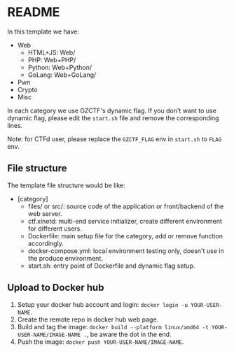 # README

In this template we have:

* Web
  * HTML+JS: Web/
  * PHP: Web+PHP/
  * Python: Web+Python/
  * GoLang: Web+GoLang/
* Pwn
* Crypto
* Misc

In each category we use GZCTF's dynamic flag. If you don't want to use dynamic flag, please edit the `start.sh` file and remove the corresponding lines.

Note: for CTFd user, please replace the `GZCTF_FLAG` env in `start.sh` to `FLAG` env.

## File structure

The template file structure would be like:

* [category]
  * files/ or src/: source code of the application or front/backend of the web server.
  * ctf.xinetd: multi-end service initializer, create different environment for different users.
  * Dockerfile: main setup file for the category, add or remove function accordingly.
  * docker-compose.yml: local environment testing only, doesn't use in the produce environment.
  * start.sh: entry point of Dockerfile and dynamic flag setup.

## Upload to Docker hub

1. Setup your docker hub account and login: `docker login -u YOUR-USER-NAME`.
2. Create the remote repo in docker hub web page.
3. Build and tag the image: `docker build --platform linux/amd64 -t YOUR-USER-NAME/IMAGE-NAME .`, be aware the dot in the end.
4. Push the image: `docker push YOUR-USER-NAME/IMAGE-NAME`.